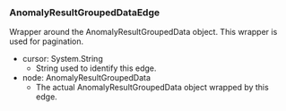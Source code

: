 ### AnomalyResultGroupedDataEdge
Wrapper around the AnomalyResultGroupedData object. This wrapper is used for pagination.

- cursor: System.String
  - String used to identify this edge.
- node: AnomalyResultGroupedData
  - The actual AnomalyResultGroupedData object wrapped by this edge.
